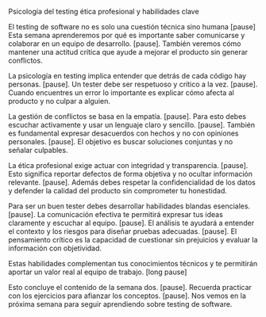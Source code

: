 Psicología del testing ética profesional y habilidades clave

El testing de software no es solo una cuestión técnica sino humana [pause] Esta semana aprenderemos por qué es importante saber comunicarse y colaborar en un equipo de desarrollo. [pause]. También veremos cómo mantener una actitud crítica que ayude a mejorar el producto sin generar conflictos.

La psicología en testing implica entender que detrás de cada código hay personas. [pause]. Un tester debe ser respetuoso y crítico a la vez. [pause]. Cuando encuentres un error lo importante es explicar cómo afecta al producto y no culpar a alguien.

La gestión de conflictos se basa en la empatía. [pause]. Para esto debes escuchar activamente y usar un lenguaje claro y sencillo. [pause]. También es fundamental expresar desacuerdos con hechos y no con opiniones personales. [pause]. El objetivo es buscar soluciones conjuntas y no señalar culpables.

La ética profesional exige actuar con integridad y transparencia. [pause]. Esto significa reportar defectos de forma objetiva y no ocultar información relevante. [pause]. Además debes respetar la confidencialidad de los datos y defender la calidad del producto sin comprometer tu honestidad.

Para ser un buen tester debes desarrollar habilidades blandas esenciales. [pause]. La comunicación efectiva te permitirá expresar tus ideas claramente y escuchar al equipo. [pause]. El análisis te ayudará a entender el contexto y los riesgos para diseñar pruebas adecuadas. [pause]. El pensamiento crítico es la capacidad de cuestionar sin prejuicios y evaluar la información con objetividad.

Estas habilidades complementan tus conocimientos técnicos y te permitirán aportar un valor real al equipo de trabajo. [long pause]

Esto concluye el contenido de la semana dos. [pause]. Recuerda practicar con los ejercicios para afianzar los conceptos. [pause]. Nos vemos en la próxima semana para seguir aprendiendo sobre testing de software.

